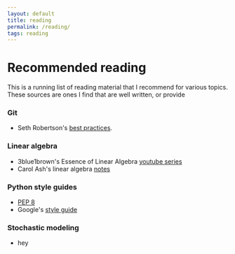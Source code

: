 ```yaml
---
layout: default
title: reading
permalink: /reading/
tags: reading
---
```


# Recommended reading
This is a running list of reading material that I recommend for various topics. These sources are ones I find that are well written, or provide 

### Git
* Seth Robertson's [best practices](http://sethrobertson.github.io/GitBestPractices/).

### Linear algebra
* 3blue1brown's Essence of Linear Algebra [youtube series](https://www.youtube.com/playlist?list=PLZHQObOWTQDPD3MizzM2xVFitgF8hE_ab)
* Carol Ash's linear algebra [notes](https://faculty.math.illinois.edu/~ash/LinearAlg.html)

### Python style guides
* [PEP 8](https://www.python.org/dev/peps/pep-0008/)
* Google's [style guide](http://google.github.io/styleguide/pyguide.html)

### Stochastic modeling
* hey
